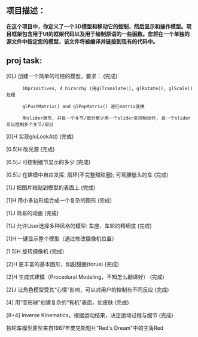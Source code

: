 ## 项目描述：
**在这个项目中，你定义了一个3D模型和移动它的控制，然后显示和操作模型。项目框架包含用于UI的框架代码以及用于绘制原语的一些函数。您将在一个单独的源文件中指定您的模型，该文件将被编译并链接到现有的代码中。**

## proj task:   

[0]J	创建一个简单的可控的模型，要求： (完成)

          10primitives, 4 hirarchy (用glTranslate(), glRotate(), glScale()处理  
          
          glPushMatrix() and glPopMatrix() 进行matrix变换  
          
          用slider调节, 并且一个关节/部分至少用一个slider来控制动作, 且一个slider可以控制多个关节/部分
          
[0]H	实现gluLookAt() (完成)  

[0.5]H	改光源 (完成)  

[0.5]J	可控制细节显示的多少 (完成)

[0.5]J	在建模中自由发挥: 扇环(不完整甜甜圈); 可弯腰低头的车 (完成)

[1]J	把图片粘贴到模型的表面上 (完成)

[1]H	用小多边形组合成一个复杂的图形 (完成)

[1]J	简易的动画 (完成)

[1]J	允许User选择多种风格的模型: 车座、车轮的精细度 (完成)

[1]H	一键显示整个模型（通过修改摄像机位置）

[1.5]H	旋转摄像机 (完成)  

[2]H	更丰富的基本图形，如甜甜圈(torus) (完成)

[2]H	生成式建模（Procedural Modeling，不知怎么翻译好） (完成)  

[2]J	让角色模型受其“心情”影响，可以对用户的控制有不同反应 (完成)

[4]	用“变形球”创建复杂的“有机”表面，如皮肤 (完成)

[8+4]	Inverse Kinematics，根据运动结果，决定运动过程与细节 (完成)

独轮车模型原型来自1987年皮克斯短片"Red's Dream"中的主角Red
